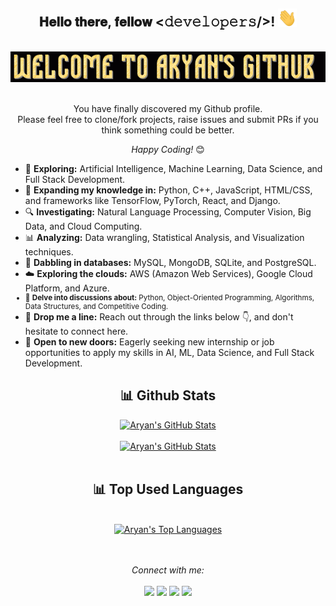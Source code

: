<div align="center">
<h2> 𝐇𝐞𝐥𝐥𝐨 𝐭𝐡𝐞𝐫𝐞, 𝐟𝐞𝐥𝐥𝐨𝐰 <𝚍𝚎𝚟𝚎𝚕𝚘𝚙𝚎𝚛𝚜/>! <img src="https://github.com/ABSphreak/ABSphreak/blob/master/gifs/Hi.gif" width="30"></h2><br>
</div>

<div align = "center"  >
  <img src="https://github.com/222Aryan/222Aryan/blob/main/bafuwkzt.gif" alt="Welcome!" width="700"/><br><br>
</div>
<div align="center">

You have finally discovered my Github profile. <br>
Please feel free to clone/fork projects, raise issues and submit PRs if you think something could be better. <br>
  
<i>Happy Coding!</i> 😊
</div>
<div>
 <ul>
    <li>🌟 <b>Exploring:</b> Artificial Intelligence, Machine Learning, Data Science, and Full Stack Development.</li>
    <li>📘 <b>Expanding my knowledge in:</b> Python, C++, JavaScript, HTML/CSS, and frameworks like TensorFlow, PyTorch, React, and Django.</li>
    <li>🔍 <b>Investigating:</b> Natural Language Processing, Computer Vision, Big Data, and Cloud Computing.</li>
    <li>📊 <b>Analyzing:</b> Data wrangling, Statistical Analysis, and Visualization techniques.</li>
    <li>🔢 <b>Dabbling in databases:</b> MySQL, MongoDB, SQLite, and PostgreSQL.</li>
    <li>☁️ <b>Exploring the clouds:</b> AWS (Amazon Web Services), Google Cloud Platform, and Azure.</li>
    <li style="font-size: smaller;">💬 <b>Delve into discussions about:</b> Python, Object-Oriented Programming, Algorithms, Data Structures, and Competitive Coding.</li>
    <li>📧 <b>Drop me a line:</b> Reach out through the links below 👇, and don't hesitate to connect here.</li>
    <li>🚪 <b>Open to new doors:</b> Eagerly seeking new internship or job opportunities to apply my skills in AI, ML, Data Science, and Full Stack Development.</li>
</ul>
</div>
<div>
    <div align="center">
        <h2>📊 Github Stats</h2>
        <a href="https://github.com/222Aryan"><img src="https://github-readme-stats.vercel.app/api?username=222Aryan&theme=blue-green&count_private=true&show_icons=true" title="Aryan's GitHub Stats" height="200"/></a>
      <br>
      <br>
        <a href="https://github.com/222Aryan"><img src="https://github-readme-streak-stats.herokuapp.com/?user=222Aryan&theme=blue-green" title="Aryan's GitHub Stats" height="200"/></a>
        <br><br>
    </div>
</div>

<div align="center">
    <h2>📊 Top Used Languages</h2>
    <br><a href="https://github.com/222Aryan"><img alt="Aryan's Top Languages" src="https://github-readme-stats.vercel.app/api/top-langs/?username=222Aryan&langs_count=8&layout=compact&theme=blue-green&hide_border=true&bg_color=040f0f&title_color=2f97c1&icon_color=F8D866" title="Aryan's Top Languages"/></a><br>
    <br><br>
</div>

<div align ="center">
  
  <i>Connect with me:</i><br>
<br>
  <a href="https://www.linkedin.com/in/aryan-trivedi-2b6330242/"><img src="https://img.shields.io/badge/Linkedin-0077b5?style=flat&logo=linkedin" /></a>
        <a href="mailto:aryantrivedi222@gmail.com"><img src="https://img.shields.io/badge/Gmail-D14836?style=flat&logo=gmail&logoColor=white" /></a>
        <a href="https://twitter.com/aryan@222"><img src="https://img.shields.io/badge/Twitter-1DA1F2?style=flat&logo=twitter&logoColor=white" /></a>
        <a href="https://stackoverflow.com/"><img src="https://img.shields.io/badge/Stack Overflow-f48024?style=flat&logo=stackoverflow&logoColor=white" /></a>
  
</div>

